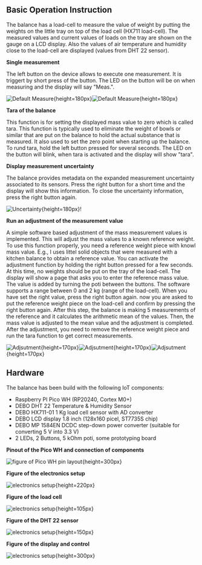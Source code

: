 ## Basic Operation Instruction

The balance has a load-cell to measure the value of weight by putting the weights on the little tray on top of the load cell (HX711 load-cell). The measured values and current values of loads on the tray are shown on the gauge on a LCD display. Also the values of air temperature and humidity close to the load-cell are displayed (values from DHT 22 sensor). 

**Single measurement**

The left button on the device allows to execute one measurement. It is triggert by short press of the button. The LED on the button will be on when measuring and the display will say "Meas.". 

![Default Measure](figures/03-default.JPG){height=180px}![Default Measure](figures/05-display-default.JPG){height=180px}

**Tara of the balance**

This function is for setting the displayed mass value to zero which is called tara. This function is typically used to eliminate the weight of bowls or similar that are put on the balance to hold the actual substance that is measured. It also used to set the zero point when starting up the balance. To rund tara, hold the left button pressed for several seconds. The LED on the button will blink, when tara is activated and the display will show "tara".

**Display measurement uncertainty**

The balance provides metadata on the expanded measurement uncertainty associated to its sensors. Press the right button for a short time and the display will show this information. To close the uncertainty information, press the right button again.

![Uncertainty](figures/04-measurement-uncertainty.JPG){height=180px}!

**Run an adjustment of the measurement value**

A simple software based adjustment of the mass measurement values is implemented. This will adjust the mass values to a known reference weight. To use this function properly, you need a reference weight piece with knowl mass value. E.g., I uses littel solid objects that were measured with a kitchen balance to obtain a reference value. 
You can activate the adjustment function by holding the right button pressed for a few seconds. At this time, no weights should be put on the tray of the load-cell. The display will show a page that asks you to enter the reference mass value. The value is added by turning the poti between the buttons. The software supports a range between 0 and 2 kg (range of the load-cell). When you have set the right value, press the right button again. now you are asked to put the reference weight piece on the load-cell and confirm by pressing the right button again. After this step, the balance is making 5 measurements of the reference and it calculates the arithmetic mean of the values. Then, the mass value is adjusted to the mean value and the adjustment is completed. After the adjustment, you need to remove the reference weight piece and run the tara function to get correct measurements. 

![Adjsutment](figures/06-display-adjustment-set-weight.JPG){height=170px}![Adjsutment](figures/07-display-adjustment-put-weight-on-balance.JPG){height=170px}![Adjsutment](figures/08-display-rund-adjustment-measures.JPG){height=170px}

## Hardware

The balance has been build with the following IoT components:
- Raspberry PI Pico WH (RP20240, Cortex M0+)
- DEBO DHT 22 Temperature & Humidity Sensor
- DEBO HX711-01 1 Kg load cell sensor with AD converter
- DEBO LCD display 1.8 inch (128x160 picel, ST7735S chip)
- DEBO MP 1584EN DCDC step-down power converter (suitable for converting 5 V into 3.3 V)
- 2 LEDs, 2 Buttons, 5 kOhm poti, some prototyping board

**Pinout of the Pico WH and connection of components**

![figure of Pico WH pin layout](figures/12-pico-pin-layout.PNG){height=300px}

**Figure of the electronics setup**

![electronics setup](figures/09-detail-electronics.JPG){height=220px}

**Figure of the load cell**

![electronics setup](figures/10-detail-load-cell.JPG){height=105px}

**Figure of the DHT 22 sensor**

![electronics setup](figures/11-detail-sensors.JPG){height=150px}

**Figure of the display and control**

![electronics setup](figures/05-display-default.JPG){height=300px}
